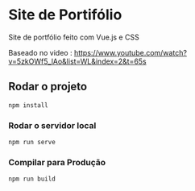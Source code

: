 # Site de Portifólio
Site de portfólio feito com Vue.js e CSS

Baseado no video : https://www.youtube.com/watch?v=5zkOWf5_lAo&list=WL&index=2&t=65s

## Rodar o projeto
```
npm install
```

### Rodar o servidor local
```
npm run serve
```

### Compilar para Produção
```
npm run build
```
